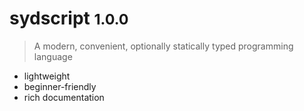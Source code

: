 <!-- _coverpage.md -->

# sydscript <small>1.0.0</small>

> A modern, convenient, optionally statically typed programming language

- lightweight
- beginner-friendly
- rich documentation
